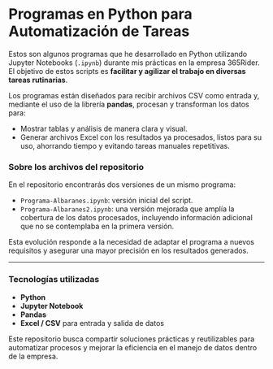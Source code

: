 # Programas en Python para Automatización de Tareas

Estos son algunos programas que he desarrollado en Python utilizando Jupyter Notebooks (`.ipynb`) durante mis prácticas en la empresa 365Rider. El objetivo de estos scripts es **facilitar y agilizar el trabajo en diversas tareas rutinarias**.

Los programas están diseñados para recibir archivos CSV como entrada y, mediante el uso de la librería **pandas**, procesan y transforman los datos para:

- Mostrar tablas y análisis de manera clara y visual.
- Generar archivos Excel con los resultados ya procesados, listos para su uso, ahorrando tiempo y evitando tareas manuales repetitivas.

### Sobre los archivos del repositorio

En el repositorio encontrarás dos versiones de un mismo programa:

- `Programa-Albaranes.ipynb`: versión inicial del script.
- `Programa-Albaranes2.ipynb`: una versión mejorada que amplía la cobertura de los datos procesados, incluyendo información adicional que no se contemplaba en la primera versión.

Esta evolución responde a la necesidad de adaptar el programa a nuevos requisitos y asegurar una mayor precisión en los resultados generados.

---

### Tecnologías utilizadas

- **Python**  
- **Jupyter Notebook**  
- **Pandas**  
- **Excel / CSV** para entrada y salida de datos


Este repositorio busca compartir soluciones prácticas y reutilizables para automatizar procesos y mejorar la eficiencia en el manejo de datos dentro de la empresa.
